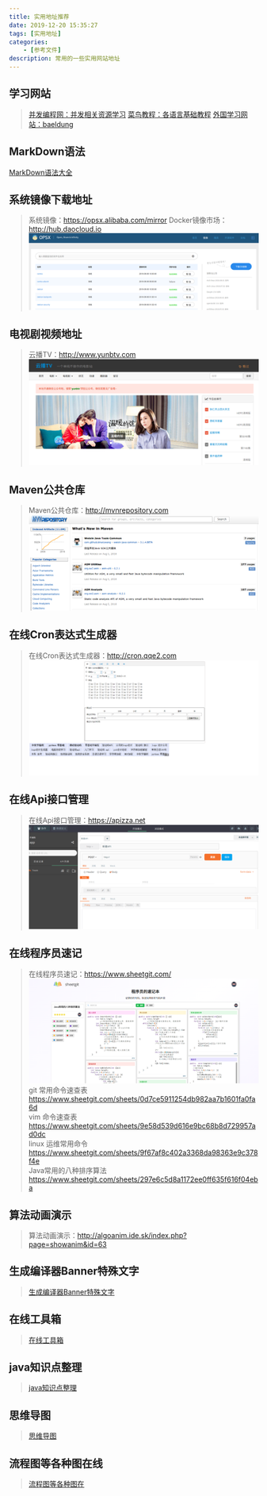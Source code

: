 ```yaml
---
title: 实用地址推荐
date: 2019-12-20 15:35:27
tags: [实用地址]
categories: 
    - [参考文件]
description: 常用的一些实用网站地址
---
```


## 学习网站
>[并发编程网：并发相关资源学习](http://ifeve.com/)
>[菜鸟教程：各语言基础教程](https://www.runoob.com/)
>[外国学习网站：baeldung](https://www.baeldung.com)
## MarkDown语法
[MarkDown语法大全](https://www.jianshu.com/p/ebe52d2d468f)
## 系统镜像下载地址
>系统镜像：https://opsx.alibaba.com/mirror
>Docker镜像市场：http://hub.daocloud.io
![系统镜像](实用地址推荐/系统镜像.png)
## 电视剧视频地址
>云播TV：http://www.yunbtv.com
![云播TV](实用地址推荐/云播TV.png)
## Maven公共仓库
>Maven公共仓库：http://mvnrepository.com
![Maven公共仓库](实用地址推荐/maven仓库.png)
## 在线Cron表达式生成器
>在线Cron表达式生成器：http://cron.qqe2.com
![在线Cron表达式生成器](实用地址推荐/在线Cron表达式生成器.png)
## 在线Api接口管理
>在线Api接口管理：https://apizza.net
![在线Api接口管理](实用地址推荐/api接口在线管理.png)
## 在线程序员速记
>在线程序员速记：https://www.sheetgit.com/
![在线程序员速记](实用地址推荐/在线程序员速记.png)
>git 常用命令速查表
https://www.sheetgit.com/sheets/0d7ce5911254db982aa7b1601fa0fa6d<br/>
>vim 命令速查表
https://www.sheetgit.com/sheets/9e58d539d616e9bc68b8d729957ad0dc<br/>
>linux 运维常用命令
https://www.sheetgit.com/sheets/9f67af8c402a3368da98363e9c378f4e<br/>
>Java常用的八种排序算法
https://www.sheetgit.com/sheets/297e6c5d8a1172ee0ff635f616f04eba<br/>
## 算法动画演示
>算法动画演示：http://algoanim.ide.sk/index.php?page=showanim&id=63
## 生成编译器Banner特殊文字
>[生成编译器Banner特殊文字](http://patorjk.com/software/taag/#p=display&f=Graffiti&t=Qi%20Hai%20Yang%20!)
## 在线工具箱
>[在线工具箱](https://tool.lu/)
## java知识点整理
>[java知识点整理](https://snailclimb.gitee.io/javaguide)
## 思维导图
>[思维导图](https://mm.edrawsoft.cn)
## 流程图等各种图在线
>[流程图等各种图在](https://www.processon.com)

